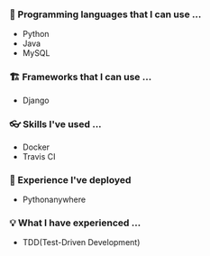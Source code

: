 ### &#127756; Programming languages that I can use ...
* Python
* Java
* MySQL

### &#127959; Frameworks that I can use ...
* Django

### &#128083; Skills I've used ...
* Docker
* Travis CI

### &#128171; Experience I've deployed
* Pythonanywhere

### &#128161; What I have experienced ...
* TDD(Test-Driven Development)
